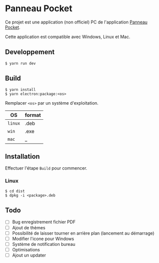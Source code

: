 # Panneau Pocket

Ce projet est une application (non officiel) PC de l'application [Panneau Pocket](https://www.panneaupocket.com).

Cette application est compatible avec Windows, Linux et Mac.

## Developpement

```
$ yarn run dev
```

## Build
```
$ yarn install
$ yarn electron:package:<os>
```
Remplacer `<os>` par un système d'exploitation.

OS      | format
--------|-------
`linux` | .deb
`win`   | .exe
`mac`   | _

## Installation

Effectuer l'étape `Build` pour commencer.

### Linux
```
$ cd dist
$ dpkg -i <package>.deb
```

## Todo
- [ ] Bug enregistrement fichier PDF
- [ ] Ajout de thèmes
- [ ] Possibilité de laisser tourner en arrière plan (lancement au démarrage)
- [ ] Modifier l'icone pour Windows
- [ ] Système de notification bureau
- [ ] Optimisations
- [ ] Ajout un updater